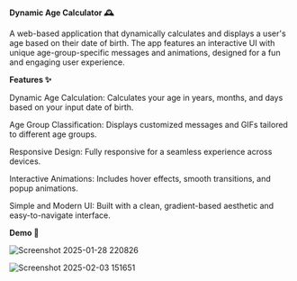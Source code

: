 
**Dynamic Age Calculator 🕰️**


A web-based application that dynamically calculates and displays a user's age based on their date of birth. The app features an interactive UI with unique age-group-specific messages and animations, designed for a fun and engaging user experience.



**Features ✨**


Dynamic Age Calculation: Calculates your age in years, months, and days based on your input date of birth.

Age Group Classification: Displays customized messages and GIFs tailored to different age groups.

Responsive Design: Fully responsive for a seamless experience across devices.

Interactive Animations: Includes hover effects, smooth transitions, and popup animations.

Simple and Modern UI: Built with a clean, gradient-based aesthetic and easy-to-navigate interface.



**Demo 🎥**


![Screenshot 2025-01-28 220826](https://github.com/user-attachments/assets/7157e313-47f8-46da-8739-daccf521cdc7)


![Screenshot 2025-02-03 151651](https://github.com/user-attachments/assets/9a90067a-fe36-46e5-9ac0-9e0fb68174d8)








